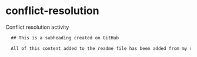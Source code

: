 # conflict-resolution
Conflict resolution activity
```md
  ## This is a subheading created on GitHub

  All of this content added to the readme file has been added from my remote GitHub repository.
  ```
